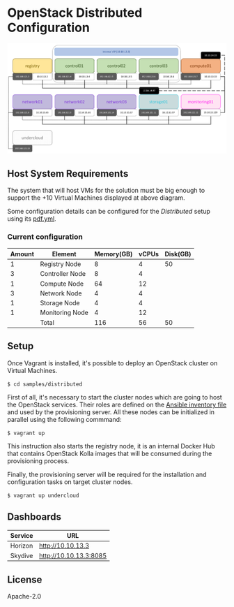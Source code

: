 # OpenStack Distributed Configuration

![Diagram](../../doc/img/diagram.png)

## Host System Requirements

The system that will host VMs for the solution must be big enough to
support the +10 Virtual Machines displayed at above diagram.

Some configuration details can be configured for the *Distributed*
setup using its [pdf.yml](pdf.yml).

### Current configuration

| Amount | Element           | Memory(GB) | vCPUs | Disk(GB) |
|--------|-------------------|------------|-------|----------|
| 1      | Registry Node     | 8          | 4     | 50       |
| 3      | Controller Node   | 8          | 4     |          |
| 1      | Compute Node      | 64         | 12    |          |
| 3      | Network Node      | 4          | 4     |          |
| 1      | Storage Node      | 4          | 4     |          |
| 1      | Monitoring Node   | 4          | 12    |          |
|        | Total             | 116        | 56    | 50       |

## Setup

Once Vagrant is installed, it's possible to deploy an OpenStack
cluster on Virtual Machines.

    $ cd samples/distributed

First of all, it's necessary to start the cluster nodes which are
going to host the OpenStack services. Their roles are defined on the
[Ansible inventory file](hosts.ini) and used by the provisioning
server. All these nodes can be initialized in parallel using the
following commmand:

    $ vagrant up

This instruction also starts the registry node, it is an internal
Docker Hub that contains OpenStack Kolla images that will be consumed
during the provisioning process.

Finally, the provisioning server will be required for the installation
and configuration tasks on target cluster nodes.

    $ vagrant up undercloud

## Dashboards

| Service | URL                    |
|---------|------------------------|
| Horizon | http://10.10.13.3      |
| Skydive | http://10.10.13.3:8085 |


## License

Apache-2.0
